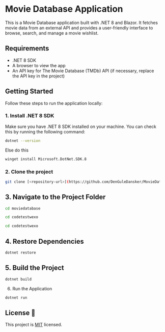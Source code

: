 # Movie Database Application

This is a Movie Database application built with .NET 8 and Blazor. It fetches movie data from an external API and provides a user-friendly interface to browse, search, and manage a movie wishlist.

## Requirements

- .NET 8 SDK 
- A browser to view the app
- An API key for The Movie Database (TMDb) API (if necessary, replace the API key in the project)

## Getting Started

Follow these steps to run the application locally:

### 1. Install .NET 8 SDK

Make sure you have .NET 8 SDK installed on your machine. You can check this by running the following command:

```bash
dotnet --version
```
Else do this
```bash
winget install Microsoft.DotNet.SDK.8
```

### 2. Clone the project
```bash
git clone [<repository-url>](https://github.com/DenGuleDansker/MovieDatabase.git)
```

## 3. Navigate to the Project Folder
```bash
cd moviedatabase

cd codetestwexo

cd codetestwexo
```
## 4. Restore Dependencies
```bash
dotnet restore
```
## 5. Build the Project

```bash
dotnet build
```
6. Run the Application

```bash
dotnet run
```

## License :memo:

This project is [MIT](LICENCE) licensed.

